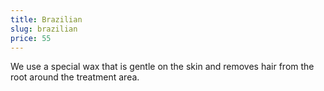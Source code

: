 ```yaml
---
title: Brazilian
slug: brazilian
price: 55
---
```


We use a special wax that is gentle on the skin and removes hair from the root around the treatment area.
